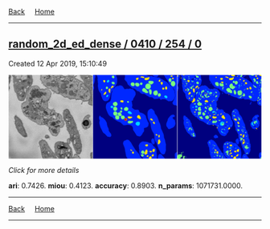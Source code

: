 
[Back](..)&nbsp;&nbsp;&nbsp;&nbsp;&nbsp;[Home](https://leapmanlab.github.io/snapshots)

---

<div class="summary"><a href="0"><h2>random_2d_ed_dense / 0410 / 254 / 0</h2></a><p>Created 12 Apr 2019, 15:10:49
</p><a href="0"><img src="0/media/summary.png" align="center"></a><p>
<i>Click for more details</i>
</p></div>

**ari**: 0.7426. **miou**: 0.4123. **accuracy**: 0.8903. **n_params**: 1071731.0000. 

---

[Back](..)&nbsp;&nbsp;&nbsp;&nbsp;&nbsp;[Home](https://leapmanlab.github.io/snapshots)

---